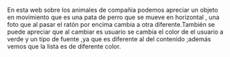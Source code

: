 En esta web sobre los animales de compañía podemos apreciar un objeto en movimiento que es una pata de perro que se mueve en horizontal , una foto que al pasar el ratón por encima cambia a otra diferente.También se puede apreciar que al cambiar es usuario se cambia el color de el usuario a verde y un tipo de fuente ,ya que es diferente al del contenido ;además vemos que la lista es de diferente color.
